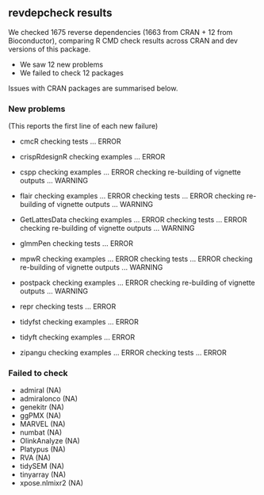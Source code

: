 ## revdepcheck results

We checked 1675 reverse dependencies (1663 from CRAN + 12 from Bioconductor), comparing R CMD check results across CRAN and dev versions of this package.

 * We saw 12 new problems
 * We failed to check 12 packages

Issues with CRAN packages are summarised below.

### New problems
(This reports the first line of each new failure)

* cmcR
  checking tests ... ERROR

* crispRdesignR
  checking examples ... ERROR

* cspp
  checking examples ... ERROR
  checking re-building of vignette outputs ... WARNING

* flair
  checking examples ... ERROR
  checking tests ... ERROR
  checking re-building of vignette outputs ... WARNING

* GetLattesData
  checking examples ... ERROR
  checking tests ... ERROR
  checking re-building of vignette outputs ... WARNING

* glmmPen
  checking tests ... ERROR

* mpwR
  checking examples ... ERROR
  checking tests ... ERROR
  checking re-building of vignette outputs ... WARNING

* postpack
  checking examples ... ERROR
  checking re-building of vignette outputs ... WARNING

* repr
  checking tests ... ERROR

* tidyfst
  checking examples ... ERROR

* tidyft
  checking examples ... ERROR

* zipangu
  checking examples ... ERROR
  checking tests ... ERROR

### Failed to check

* admiral       (NA)
* admiralonco   (NA)
* genekitr      (NA)
* ggPMX         (NA)
* MARVEL        (NA)
* numbat        (NA)
* OlinkAnalyze  (NA)
* Platypus      (NA)
* RVA           (NA)
* tidySEM       (NA)
* tinyarray     (NA)
* xpose.nlmixr2 (NA)
